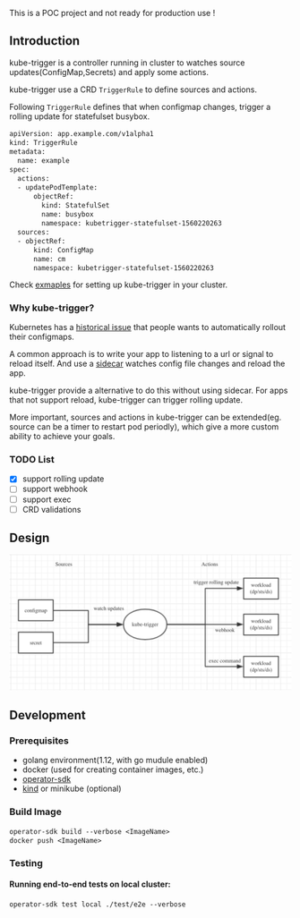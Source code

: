 
This is a POC project and not ready for production use !

## Introduction

kube-trigger is a controller running in cluster to watches source updates(ConfigMap,Secrets) and apply some actions.

kube-trigger use a CRD `TriggerRule` to define sources and actions.

Following `TriggerRule` defines that when configmap changes, trigger a rolling update for statefulset busybox.

```
apiVersion: app.example.com/v1alpha1
kind: TriggerRule
metadata:
  name: example
spec:
  actions:
  - updatePodTemplate:
      objectRef:
        kind: StatefulSet
        name: busybox
        namespace: kubetrigger-statefulset-1560220263
  sources:
  - objectRef:
      kind: ConfigMap
      name: cm
      namespace: kubetrigger-statefulset-1560220263
```

Check [exmaples](./examples/README.md) for setting up kube-trigger in your cluster.


### Why kube-trigger?

Kubernetes has a [historical issue](https://github.com/kubernetes/kubernetes/issues/22368) that people wants to automatically rollout their configmaps. 

A common approach is to write your app to listening to a url or signal to reload itself. And use a [sidecar](https://github.com/jimmidyson/configmap-reload) watches config file changes and reload the app.

kube-trigger provide a alternative to do this without using sidecar. For apps that not support reload, kube-trigger can trigger rolling update.

More important, sources and actions in kube-trigger can be extended(eg. source can be a timer to restart pod periodly), which give a more custom ability to achieve your goals. 

### TODO List

- [x] support rolling update
- [ ] support webhook
- [ ] support exec
- [ ] CRD validations

## Design

![design](./docs/assets/design.png)

## Development 

### Prerequisites

- golang environment(1.12, with go mudule enabled)
- docker (used for creating container images, etc.) 
- [operator-sdk](https://github.com/operator-framework/operator-sdk)
- [kind](https://github.com/kubernetes-sigs/kind) or minikube (optional)

### Build Image 

```
operator-sdk build --verbose <ImageName>
docker push <ImageName>
```

### Testing 

#### Running end-to-end tests on local cluster:

```
operator-sdk test local ./test/e2e --verbose
```


